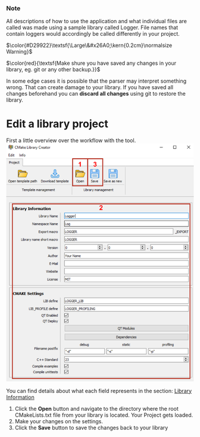 ### Note
All descriptions of how to use the application and what individual files are called was made using a sample library called Logger.
File names that contain loggers would accordingly be called differently in your project.

$\color{#D29922}\textsf{\Large\&#x26A0;\kern{0.2cm}\normalsize Warning}$ 

$\color{red}{\textsf{Make shure you have saved any changes in your library, eg. git or any other backup.}}$


In some edge cases it is possible that the parser may interpret something wrong.
That can create damage to your library. If you have saved all changes beforehand you can **discard all changes** using git to restore the library.

# Edit a library project
First a little overview over the workflow with the tool.
<img src="UI_2.png" alt="Overview" width="600"/>
   
You can find details about what each field represents in the section: [Library Information](InputElements.md) 

1. Click the **Open** button and navigate to the directory where the root CMakeLists.txt file from your library is located.
   Your Project gets loaded.
2. Make your changes on the settings.
3. Click the **Save** button to save the changes back to your library